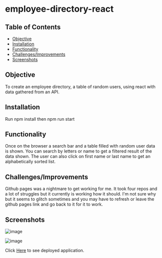 # employee-directory-react

## Table of Contents

- [Objective](#Objective)
- [Installation](#installation)
- [Functionality](#Functionality)
- [Challenges/Improvements](#Challenges/Improvements)
- [Screenshots](#Screenshots)

## Objective 

To create an employee directory, a table of random users, using react with data gathered from an API.

## Installation

Run npm install then npm run start

## Functionality

Once on the browser a search bar and a table filled with random user data is shown. You can search by letters or name to get a filtered result of the data shown. The user can also click on first name or last name to get an alphabetically sorted list.

## Challenges/Improvements

Github pages was a nightmare to get working for me. It took four repos and a lot of struggles but it currently is working how it should. I'm not sure why but it seems to glitch sometimes and you may have to refresh or leave the github pages link and go back to it for it to work.

## Screenshots

![image](https://user-images.githubusercontent.com/69565347/100054591-2f512e00-2dd7-11eb-8c6b-fd87a7ec1256.png)

![image](https://user-images.githubusercontent.com/69565347/100054710-70e1d900-2dd7-11eb-8ad5-067a3be78e60.png)

Click [Here](https://npcoding25.github.io/employee-directory-react/) to see deployed application.